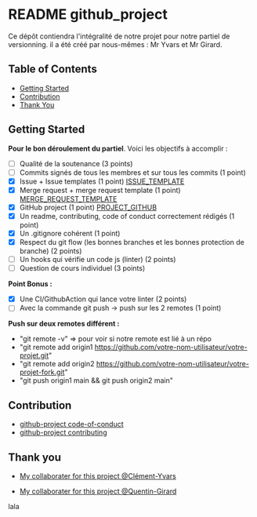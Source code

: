 # README github_project

Ce dépôt contiendra l'intégralité de notre projet pour notre partiel de versionning. il a été créé par nous-mêmes : Mr Yvars et Mr Girard.

## Table of Contents
- [Getting Started](#getting-started)
- [Contribution](#contribution)
- [Thank You](#thank-you)

## Getting Started

**Pour le bon déroulement du partiel**. Voici les objectifs à accomplir :
- [ ] Qualité de la soutenance (3 points) 
- [ ] Commits signés de tous les membres et sur tous les commits (1 point) 
- [X] Issue + Issue templates (1 point) [ISSUE_TEMPLATE](.github/ISSUE_TEMPLATE)
- [X] Merge request + merge request template (1 point) [MERGE_REQUEST_TEMPLATE](.github/pull_request_template.md)
- [X] GitHub project (1 point) [PROJECT_GITHUB](https://github.com/users/Karnaa07/projects/1)
- [X] Un readme, contributing, code of conduct correctement rédigés (1 point)
- [X] Un .gitignore cohérent (1 point)
- [X] Respect du git flow (les bonnes branches et les bonnes protection de branche) (2 points)
- [ ] Un hooks qui vérifie un code js (linter) (2 points)
- [ ] Question de cours individuel (3 points)

**Point Bonus :**
- [X] Une CI/GithubAction qui lance votre linter (2 points) 
- [ ] Avec la commande git push -> push sur les 2 remotes (1 point) 

**Push sur deux remotes différent :**
- "git remote -v" => pour voir si notre remote est lié à un répo
- "git remote add origin1 https://github.com/votre-nom-utilisateur/votre-projet.git"
- "git remote add origin2 https://github.com/votre-nom-utilisateur/votre-projet-fork.git"
- "git push origin1 main && git push origin2 main"

## Contribution
- [github-project code-of-conduct](CODE_OF_CONDUCT.md)
- [github-project contributing](CONTRIBUTING.md)

## Thank you
- [My collaborater for this project @Clément-Yvars](https://github.com/clement-Yvars)

- [My collaborater for this project @Quentin-Girard](https://github.com/Karnaa07)

lala 